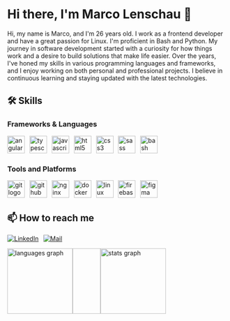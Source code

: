 # Hi there, I'm Marco Lenschau 👋

Hi, my name is Marco, and I'm 26 years old. I work as a frontend developer and have a great passion for Linux. I'm proficient in Bash and Python. My journey in software development started with a curiosity for how things work and a desire to build solutions that make life easier. Over the years, I've honed my skills in various programming languages and frameworks, and I enjoy working on both personal and professional projects. I believe in continuous learning and staying updated with the latest technologies.

## 🛠 Skills

### Frameworks & Languages

<div>
  <img src="https://skillicons.dev/icons?i=angular" height="40" alt="angularjs logo"/>
  <img width="3"/>
  <img src="https://skillicons.dev/icons?i=ts" height="40" alt="typescript logo"/>
  <img width="3"/>
  <img src="https://skillicons.dev/icons?i=js" height="40" alt="javascript logo"/>
  <img width="3"/>
  <img src="https://skillicons.dev/icons?i=html" height="40" alt="html5 logo"/>
  <img width="3"/>
  <img src="https://skillicons.dev/icons?i=css" height="40" alt="css3 logo"  />
  <img width="3" />
  <img src="https://skillicons.dev/icons?i=sass" height="40" alt="sass logo"  />
  <img width="3"/>
  <img src="https://skillicons.dev/icons?i=bash" height="40" alt="bash logo"/>
</div>

### Tools and Platforms


<div>
  <img src="https://skillicons.dev/icons?i=git" height="40" alt="git logo"/>
  <img width="3"/>
  <img src="https://skillicons.dev/icons?i=github" height="40" alt="github logo"/>
  <img width="3"/>
  <img src="https://skillicons.dev/icons?i=nginx" height="40" alt="nginx logo"/>
  <img width="3"/>
  <img src="https://skillicons.dev/icons?i=docker" height="40" alt="docker logo"/>
  <img width="3"/>
  <img src="https://skillicons.dev/icons?i=linux" height="40" alt="linux logo"/>
  <img width="3" />
  <img src="https://skillicons.dev/icons?i=firebase" height="40" alt="firebase logo"  />
  <img width="3" />
  <img src="https://skillicons.dev/icons?i=figma" height="40" alt="figma logo"  />
</div>

## 📫 How to reach me

[![LinkedIn](https://skillicons.dev/icons?i=linkedin)](https://www.linkedin.com/in/marco-lenschau-271214317/)
<img width="3"/>
[![Mail](https://raw.githubusercontent.com/maurodesouza/profile-readme-generator/master/src/assets/icons/social/gmail/default.svg)](mailto:contact@marco-lenschau.de)
<div style="display: flex;>
  <img width="12"/>
  <img src="https://github-readme-stats.vercel.app/api/top-langs?username=SnowCoder404&locale=en&hide_title=false&layout=compact&card_width=300&langs_count=5&theme=dracula&hide_border=false&order=2" height="150" alt="languages graph"/>
  <img width="64"/>
  <img src="https://github-readme-stats.vercel.app/api?username=SnowCoder404&hide_title=false&hide_rank=false&show_icons=true&include_all_commits=true&count_private=true&disable_animations=false&theme=dracula&locale=en&hide_border=false&order=1" height="150" alt="stats graph"/>
</div>
